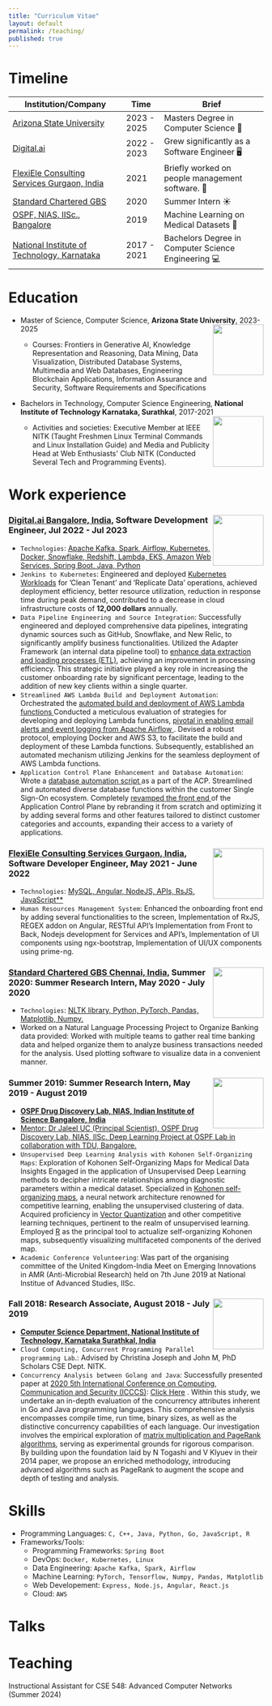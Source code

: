 ```yaml
---
title: "Curriculum Vitae"
layout: default
permalink: /teaching/
published: true
---
```


# Timeline


| Institution/Company            | Time   |       Brief                                                       |
| --------------- | ------ | ------------------------------------------------------------ |
| [Arizona State University](https://graduate.engineering.asu.edu/computer-science/)    | 2023 - 2025   | Masters Degree in Computer Science   📖                      |
| [Digital.ai](https://digital.ai/)    | 2022 - 2023   | Grew significantly as a Software Engineer 🖥️                         |
| [FlexiEle Consulting Services Gurgaon, India](https://flexiele.com/)     | 2021  | Briefly worked on people management software. 👮                          |
| [Standard Chartered GBS](https://www.sc.com/en/global-careers/experienced-hire/spotlight-career-opportunities/careers-in-gbs-india/)  | 2020 | Summer Intern ☀️|
| [OSPF, NIAS, IISc., Bangalore](https://www.ospfound.org/about.html) | 2019 | Machine Learning on Medical Datasets 💊|
| [National Institute of Technology, Karnataka](https://cse.nitk.ac.in/) | 2017 - 2021 | Bachelors Degree in Computer Science Engineering 💻 |



# Education
* Master of Science, Computer Science, **Arizona State University**, 2023-2025 <img align="right" width="100" height="100" src="https://1000logos.net/wp-content/uploads/2021/04/ASU-logo.png">
  * Courses: Frontiers in Generative AI, Knowledge Representation and Reasoning, Data Mining, Data Visualization, Distributed Database Systems, Multimedia and Web Databases, Engineering Blockchain Applications, Information Assurance and Security, Software Requirements and Specifications


* Bachelors in Technology, Computer Science Engineering, **National Institute of Technology Karnataka, Surathkal**, 2017-2021 <img align="right" width="100" height="100" src="https://upload.wikimedia.org/wikipedia/en/c/cc/NITK_Emblem.png">
  * Activities and societies: Executive Member at IEEE NITK (Taught Freshmen Linux Terminal Commands and Linux Installation Guide) and Media and Publicity Head at Web Enthusiasts' Club NITK (Conducted Several Tech and Programming Events).


# Work experience
### <img align="right" width="100" height="100" src="https://logowik.com/content/uploads/images/digitalai3501.jpg"> **[Digital.ai Bangalore, India](https://digital.ai/)**, Software Development Engineer, Jul 2022 - Jul 2023
  * `Technologies`: <ins> Apache Kafka, Spark, Airflow, Kubernetes, Docker, Snowflake, Redshift, Lambda, EKS,
  Amazon Web Services, Spring Boot, Java, Python </ins>
  * `Jenkins to Kubernetes`: Engineered and deployed <ins>Kubernetes Workloads</ins> for ’Clean Tenant’ and ’Replicate Data’
  operations, achieved deployment efficiency, better resource utilization, reduction in response time during peak demand, contributed to a decrease in cloud
  infrastructure costs of **12,000 dollars** annually.
  * `Data Pipeline Engineering and Source Integration`: Successfully engineered and deployed comprehensive data pipelines,
  integrating dynamic sources such as GitHub, Snowflake, and New Relic, to significantly amplify business functionalities.
  Utilized the Adapter Framework (an internal data pipeline tool) to <ins>enhance data extraction and loading processes (ETL)</ins>, achieving
  an improvement in processing efficiency. This strategic initiative played a key role in increasing the
  customer onboarding rate by significant percentage, leading to the addition of new key clients within a single quarter.
  * `Streamlined AWS Lambda Build and Deployment Automation`: Orchestrated the <ins> automated build and
  deployment of AWS Lambda functions </ins> Conducted a meticulous evaluation of strategies for developing and deploying Lambda
  functions, <ins> pivotal in enabling email alerts and event logging from Apache Airflow </ins>. Devised a robust protocol, employing
  Docker and AWS S3, to facilitate the build and deployment of these Lambda functions. Subsequently, established an
  automated mechanism utilizing Jenkins for the seamless deployment of AWS Lambda functions.
  * `Application Control Plane Enhancement and Database Automation`: Wrote a <ins> database automation script </ins> as a part
  of the ACP. Streamlined and automated diverse database functions within the customer Single Sign-On ecosystem.
  Completely <ins> revamped the front end </ins> of the Application Control Plane by rebranding it from scratch and optimizing it by
  adding several forms and other features tailored to distinct customer categories and accounts, expanding their access to a
  variety of applications.
    
### <img align="right" width="100" height="100" src="https://media.licdn.com/dms/image/C4D0BAQFgT8yW4wmGyw/company-logo_200_200/0/1634537911406/flexiele_consulting_services_pvt_ltd_logo?e=2147483647&v=beta&t=hhIyIPdqIvLKivRMo1c9p6i7r_iakXAiR-RafSAxIRk"> **[FlexiEle Consulting Services Gurgaon, India](https://flexiele.com/)**, Software Developer Engineer, May 2021 - June 2022
  * `Technologies`: <ins> MySQL, Angular, NodeJS, APIs, RsJS, JavaScript** </ins>
  * `Human Resources Management System`: Enhanced the onboarding front end by adding several functionalities to the screen, Implementation of RxJS, REGEX addon on Angular, RESTful API’s Implementation from Front to Back, Nodejs development for Services and API’s, Implementation of UI components using ngx-bootstrap, Implementation of UI/UX components using prime-ng.
    
### <img align="right" width="100" height="100" src="https://upload.wikimedia.org/wikipedia/commons/0/0c/Standard_Chartered_%282021%29.svg"> **[Standard Chartered GBS Chennai, India](https://www.sc.com/en/global-careers/experienced-hire/spotlight-career-opportunities/careers-in-gbs-india/)**, **Summer 2020: Summer Research Intern, May 2020 - July 2020**
  * `Technologies`: <ins> NLTK library, Python, PyTorch, Pandas, Matplotlib, Numpy. </ins>
  * Worked on a Natural Language Processing Project to Organize Banking data provided: Worked with multiple teams to gather real time banking data and helped organize them to analyze business transactions needed for the analysis. Used plotting software to visualize data in a convenient manner.

### <img align="right" width="100" height="100" src="https://upload.wikimedia.org/wikipedia/en/3/3b/Indian_Institute_of_Science_2019_logo.svg"> **Summer 2019: Summer Research Intern, May 2019 - August 2019**
  * **[OSPF Drug Discovery Lab, NIAS, Indian Institute of Science Bangalore, India](https://www.ospfound.org/about.html)**
  * <ins> Mentor: Dr Jaleel UC (Principal Scientist), OSPF Drug Discovery Lab, NIAS, IISc. Deep Learning Project at OSPF Lab in collaboration with TDU, Bangalore. </ins>
  * `Unsupervised Deep Learning Analysis with Kohonen Self-Organizing Maps`: Exploration of Kohonen Self-Organizing Maps for Medical Data Insights Engaged in the application of Unsupervised Deep Learning methods to decipher intricate relationships among diagnostic parameters within a medical dataset. Specialized in <ins>Kohonen self-organizing maps</ins>, a neural network architecture renowned for competitive learning, enabling the unsupervised clustering of data. Acquired proficiency in <ins>Vector Quantization</ins> and other competitive learning techniques, pertinent to the realm of unsupervised learning. Employed <ins>R</ins> as the principal tool to actualize self-organizing Kohonen maps, subsequently visualizing multifaceted components of the derived map.
  * `Academic Conference Volunteering`: Was part of the organising committee of the United Kingdom-India Meet on Emerging Innovations in AMR (Anti-Microbial Research) held on 7th June 2019 at National Institue of Advanced Studies, IISc.

### <img align="right" width="100" height="100" src="https://upload.wikimedia.org/wikipedia/en/c/cc/NITK_Emblem.png"> **Fall 2018: Research Associate, August 2018 - July 2019**
  * **[Computer Science Department, National Institute of Technology, Karnataka Surathkal, India](https://cse.nitk.ac.in/)** 
  * `Cloud Computing, Concurrent Programming Parallel programming Lab`.: Advised by Christina Joseph and John M, PhD Scholars CSE Dept. NITK.
  * `Concurrency Analysis between Golang and Java`: Successfully presented paper at <ins>2020 5th International Conference on Computing, Communication and Security (ICCCS)</ins>: [Click Here](https://ieeexplore.ieee.org/document/9277498) . Within this study, we undertake an in-depth evaluation of the concurrency attributes inherent in Go and Java programming languages. This comprehensive analysis encompasses compile time, run time, binary sizes, as well as the distinctive concurrency capabilities of each language. Our investigation involves the empirical exploration of <ins>matrix multiplication and PageRank algorithms</ins>, serving as experimental grounds for rigorous comparison. By building upon the foundation laid by N Togashi and V Klyuev in their 2014 paper, we propose an enriched methodology, introducing advanced algorithms such as PageRank to augment the scope and depth of testing and analysis. 

Skills
======
* Programming Languages: `C, C++, Java, Python, Go, JavaScript, R`
* Frameworks/Tools:
  * Programming Frameworks: `Spring Boot`
  * DevOps: `Docker, Kubernetes, Linux`
  * Data Engineering: `Apache Kafka, Spark, Airflow`
  * Machine Learning: `PyTorch, Tensorflow, Numpy, Pandas, Matplotlib`
  * Web Developement: `Express, Node.js, Angular, React.js`
  * Cloud: `AWS`
  
Talks
======
  
Teaching
======
Instructional Assistant for CSE 548: Advanced Computer Networks (Summer 2024)
